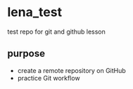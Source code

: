 # lena_test
test repo for git and github lesson

## purpose

- create a remote repository on GitHub
- practice Git workflow
